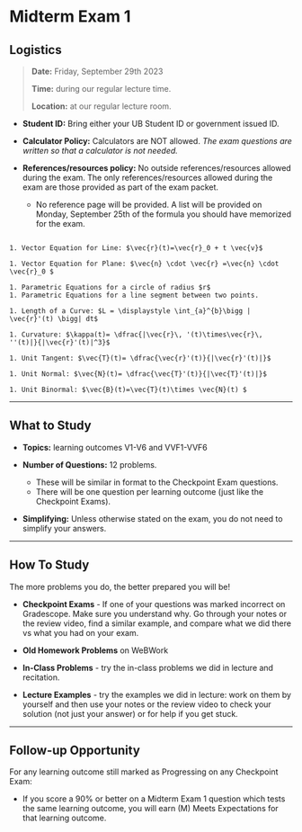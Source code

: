 Midterm Exam 1
============================


## Logistics

> **Date:** Friday, September 29th 2023
>
> **Time:** during our regular lecture time.
>
> **Location:** at our regular lecture room.

- **Student ID:** Bring either your UB Student ID or government issued ID.

 - **Calculator Policy:** Calculators are NOT allowed. _The exam questions are written so that a calculator is not needed._

- **References/resources policy:** No outside references/resources allowed during the exam.  The only references/resources allowed during the exam are those provided as part of the exam packet. 
    - No reference page will be provided.  A list will be provided on Monday, September 25th of the formula you should have memorized for the exam.

```{admonition} Formula to Memorize

1. Vector Equation for Line: $\vec{r}(t)=\vec{r}_0 + t \vec{v}$

1. Vector Equation for Plane: $\vec{n} \cdot \vec{r} =\vec{n} \cdot \vec{r}_0 $

1. Parametric Equations for a circle of radius $r$
1. Parametric Equations for a line segment between two points.

1. Length of a Curve: $L = \displaystyle \int_{a}^{b}\bigg | \vec{r}'(t) \bigg| dt$

1. Curvature: $\kappa(t)= \dfrac{|\vec{r}\, '(t)\times\vec{r}\, ''(t)|}{|\vec{r}'(t)|^3}$

1. Unit Tangent: $\vec{T}(t)= \dfrac{\vec{r}'(t)}{|\vec{r}'(t)|}$

1. Unit Normal: $\vec{N}(t)= \dfrac{\vec{T}'(t)}{|\vec{T}'(t)|}$

1. Unit Binormal: $\vec{B}(t)=\vec{T}(t)\times \vec{N}(t) $
```

---


## What to Study

- **Topics:** learning outcomes V1-V6 and VVF1-VVF6

- **Number of Questions:** 12 problems.
    - These will be similar in format to the Checkpoint Exam questions.
    - There will be one question per learning outcome (just like the Checkpoint Exams).

- **Simplifying:** Unless otherwise stated on the exam, you do not need to simplify your answers.


---

## How To Study

The more problems you do, the better prepared you will be!

- **Checkpoint Exams** - If one of your questions was marked incorrect on Gradescope. Make sure you understand why. Go through your notes or the review video, find a similar example, and compare what we did there vs what you had on your exam.

- **Old Homework Problems** on WeBWork

- **In-Class Problems** - try the in-class problems we did in lecture and recitation. 

- **Lecture Examples** - try the examples we did in lecture: work on them by yourself and then use your notes or the review video to check your solution (not just your answer) or for help if you get stuck. 


---

## Follow-up Opportunity

For any learning outcome still marked as Progressing on any Checkpoint Exam:

- If you score a 90% or better on a Midterm Exam 1 question which tests the same learning outcome, you will earn (M) Meets Expectations for that learning outcome. 










